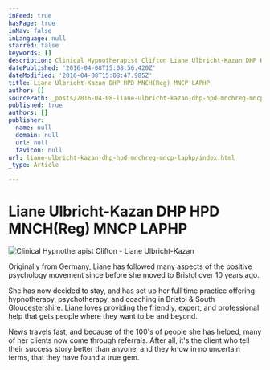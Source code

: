 ```yaml
---
inFeed: true
hasPage: true
inNav: false
inLanguage: null
starred: false
keywords: []
description: Clinical Hypnotherapist Clifton Liane Ulbricht-Kazan DHP HPD MNCH(Reg) MNCP LAPHP
datePublished: '2016-04-08T15:08:56.420Z'
dateModified: '2016-04-08T15:08:47.985Z'
title: Liane Ulbricht-Kazan DHP HPD MNCH(Reg) MNCP LAPHP
author: []
sourcePath: _posts/2016-04-08-liane-ulbricht-kazan-dhp-hpd-mnchreg-mncp-laphp.md
published: true
authors: []
publisher:
  name: null
  domain: null
  url: null
  favicon: null
url: liane-ulbricht-kazan-dhp-hpd-mnchreg-mncp-laphp/index.html
_type: Article

---
```

# Liane Ulbricht-Kazan DHP HPD MNCH(Reg) MNCP LAPHP
![Clinical Hypnotherapist Clifton - Liane Ulbricht-Kazan](https://the-grid-user-content.s3-us-west-2.amazonaws.com/c1426f5b-4b10-402f-bf44-79eac2ad2921.png)

Originally from Germany, Liane has followed many aspects of the positive psychology movement since before she moved to Bristol over 10 years ago.

She has now decided to stay, and has set up her full time practice offering hypnotherapy, psychotherapy, and coaching in Bristol & South Gloucestershire. Liane loves providing the friendly, expert, and professional help that gets people where they want to be and beyond.

News travels fast, and because of the 100's of people she has helped, many of her clients now come through referrals.  After all, it's the client who tell their success story better than anyone, and they know in no uncertain terms, that they have found a true gem.